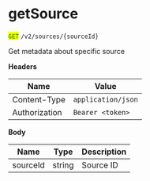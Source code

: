 # getSource

<mark style="color:green;">`GET`</mark> `/v2/sources/{sourceId}`

Get metadata about specific source

**Headers**

| Name          | Value              |
| ------------- | ------------------ |
| Content-Type  | `application/json` |
| Authorization | `Bearer <token>`   |

**Body**

| Name     | Type   | Description |
| -------- | ------ | ----------- |
| sourceId | string | Source ID   |
